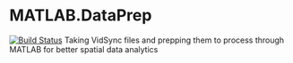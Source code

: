 # MATLAB.DataPrep
[![Build Status](https://travis-ci.com/keaneflynn/MATLAB.DataPrep.svg?branch=master)](https://github.com/keaneflynn/2018-climate-module-keaneflynn/edit/master/README.md)
Taking VidSync files and prepping them to process through MATLAB for better spatial data analytics
